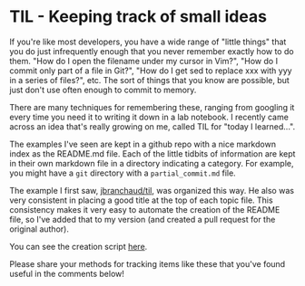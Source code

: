 # TIL - Keeping track of small ideas

If you're like most developers, you have a wide range of "little things" that
you do just infrequently enough that you never remember exactly how to do them.
"How do I open the filename under my cursor in Vim?", "How do I commit only part
of a file in Git?", "How do I get sed to replace xxx with yyy in a series of
files?", etc.  The sort of things that you know are possible, but just don't use
often enough to commit to memory.

There are many techniques for remembering these, ranging from googling it every
time you need it to writing it down in a lab notebook.  I recently
came across an idea that's really growing on me, called TIL for "today I learned...".

The examples I've seen are kept in a github repo with a nice markdown index as
the README.md file.  Each of the little tidbits of information are kept in their
own markdown file in a directory indicating a category.  For example, you might
have a `git` directory with a `partial_commit.md` file.

The example I first saw, [jbranchaud/til](https://github.com/jbranchaud/til),
was organized this way.  He also was very consistent in placing a good title at
the top of each topic file.  This consistency makes it very easy to automate
the creation of the README file, so I've added that to my version (and created
a pull request for the original author).

You can see the creation script [here](https://github.com/jima80525/til/blob/master/createReadme.py).

Please share your methods for tracking items like these that you've found useful
in the comments below!
